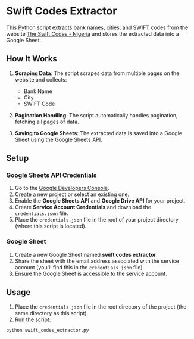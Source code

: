 # Swift Codes Extractor

This Python script extracts bank names, cities, and SWIFT codes from the website [The Swift Codes - Nigeria](https://www.theswiftcodes.com/nigeria/) and stores the extracted data into a Google Sheet.

## How It Works

1. **Scraping Data**: The script scrapes data from multiple pages on the website and collects:
   - Bank Name
   - City
   - SWIFT Code

2. **Pagination Handling**: The script automatically handles pagination, fetching all pages of data.

3. **Saving to Google Sheets**: The extracted data is saved into a Google Sheet using the Google Sheets API.

## Setup

### Google Sheets API Credentials

1. Go to the [Google Developers Console](https://console.developers.google.com/).
2. Create a new project or select an existing one.
3. Enable the **Google Sheets API** and **Google Drive API** for your project.
4. Create **Service Account Credentials** and download the `credentials.json` file.
5. Place the `credentials.json` file in the root of your project directory (where this script is located).

### Google Sheet

1. Create a new Google Sheet named **swift codes extractor**.
2. Share the sheet with the email address associated with the service account (you'll find this in the `credentials.json` file).
3. Ensure the Google Sheet is accessible to the service account.

## Usage

1. Place the `credentials.json` file in the root directory of the project (the same directory as this script).
2. Run the script:

```bash
python swift_codes_extractor.py
```
